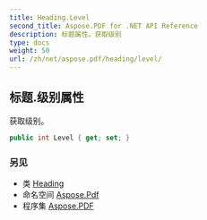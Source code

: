 ```yaml
---
title: Heading.Level
second_title: Aspose.PDF for .NET API Reference
description: 标题属性。获取级别
type: docs
weight: 50
url: /zh/net/aspose.pdf/heading/level/
---
```

## 标题.级别属性

获取级别。

```csharp
public int Level { get; set; }
```

### 另见

* 类 [Heading](../)
* 命名空间 [Aspose.Pdf](../../../aspose.pdf/)
* 程序集 [Aspose.PDF](../../../)